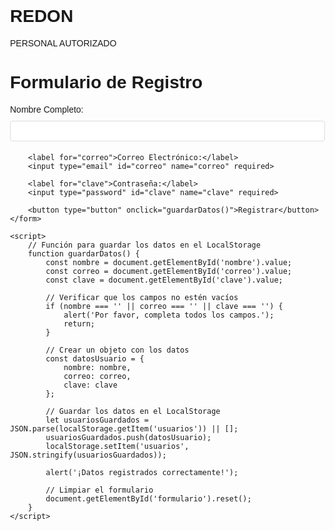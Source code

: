 # REDON
PERSONAL AUTORIZADO 
<!DOCTYPE html>
<html lang="es">
<head>
    <meta charset="UTF-8">
    <meta name="viewport" content="width=device-width, initial-scale=1.0">
    <title>Formulario de Registro</title>
    <style>
        body {
            font-family: Arial, sans-serif;
            margin: 20px;
            padding: 20px;
        }
        label {
            display: block;
            margin: 10px 0 5px;
        }
        input {
            width: 100%;
            padding: 8px;
            margin: 5px 0;
            border: 1px solid #ddd;
            border-radius: 4px;
        }
        button {
            padding: 10px 20px;
            background-color: #4CAF50;
            color: white;
            border: none;
            border-radius: 4px;
            cursor: pointer;
        }
        button:hover {
            background-color: #45a049;
        }
    </style>
</head>
<body>
    <h1>Formulario de Registro</h1>
    <form id="formulario">
        <label for="nombre">Nombre Completo:</label>
        <input type="text" id="nombre" name="nombre" required>

        <label for="correo">Correo Electrónico:</label>
        <input type="email" id="correo" name="correo" required>

        <label for="clave">Contraseña:</label>
        <input type="password" id="clave" name="clave" required>

        <button type="button" onclick="guardarDatos()">Registrar</button>
    </form>

    <script>
        // Función para guardar los datos en el LocalStorage
        function guardarDatos() {
            const nombre = document.getElementById('nombre').value;
            const correo = document.getElementById('correo').value;
            const clave = document.getElementById('clave').value;

            // Verificar que los campos no estén vacíos
            if (nombre === '' || correo === '' || clave === '') {
                alert('Por favor, completa todos los campos.');
                return;
            }

            // Crear un objeto con los datos
            const datosUsuario = {
                nombre: nombre,
                correo: correo,
                clave: clave
            };

            // Guardar los datos en el LocalStorage
            let usuariosGuardados = JSON.parse(localStorage.getItem('usuarios')) || [];
            usuariosGuardados.push(datosUsuario);
            localStorage.setItem('usuarios', JSON.stringify(usuariosGuardados));

            alert('¡Datos registrados correctamente!');

            // Limpiar el formulario
            document.getElementById('formulario').reset();
        }
    </script>
</body>
</html>
